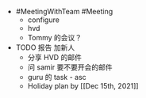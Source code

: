 - #MeetingWithTeam #Meeting
	- configure
	- hvd
	- Tommy 的会议？
- TODO 报告 加新人
	- 分享 HVD 的邮件
	- 问 samir 要不要开会的邮件
	- guru 的 task - asc
	- Holiday plan by [[Dec 15th, 2021]]
